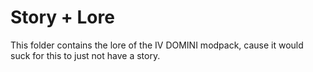 # Story + Lore
This folder contains the lore of the IV DOMINI modpack, cause it would suck for this to just not have a story.
